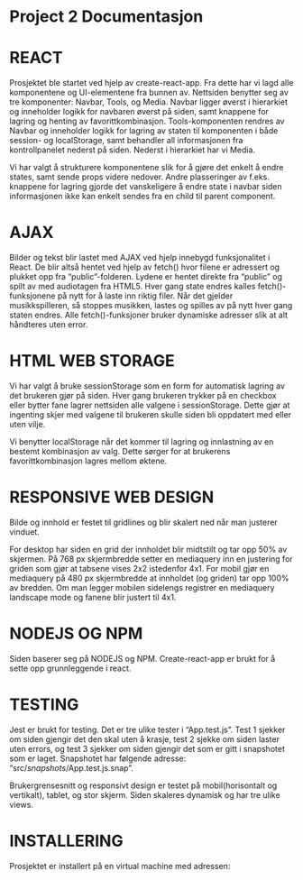 # Project 2 Documentasjon

# REACT

Prosjektet ble startet ved hjelp av create-react-app. Fra dette har vi lagd alle komponentene og UI-elementene fra bunnen av. Nettsiden benytter seg av tre komponenter: Navbar, Tools, og Media. Navbar ligger øverst i hierarkiet og inneholder logikk for navbaren øverst på siden, samt knappene for lagring og henting av favorittkombinasjon. Tools-komponenten rendres av Navbar og inneholder logikk for lagring av staten til komponenten i både session- og localStorage, samt behandler all informasjonen fra kontrollpanelet nederst på siden. Nederst i hierarkiet har vi Media. 

Vi har valgt å strukturere komponentene slik for å gjøre det enkelt å endre states, samt sende props videre nedover. Andre plasseringer av f.eks. knappene for lagring gjorde det vanskeligere å endre state i navbar siden informasjonen ikke kan enkelt sendes fra en child til parent component. 

# AJAX

Bilder og tekst blir lastet med AJAX ved hjelp innebygd funksjonalitet i React. De blir altså hentet ved hjelp av fetch() hvor filene er adressert og plukket opp fra “public”-folderen. Lydene er hentet direkte fra “public” og spilt av med audiotagen fra HTML5. Hver gang state endres kalles fetch()-funksjonene på nytt for å laste inn riktig filer. Når det gjelder musikkspilleren, så stoppes musikken, lastes og spilles av på nytt hver gang staten endres. Alle fetch()-funksjoner bruker dynamiske adresser slik at alt håndteres uten error. 

# HTML WEB STORAGE

Vi har valgt å bruke sessionStorage som en form for automatisk lagring av det brukeren gjør på siden. Hver gang brukeren trykker på en checkbox eller bytter fane lagrer nettsiden alle valgene i sessionStorage. Dette gjør at ingenting skjer med valgene til brukeren skulle siden bli oppdatert med eller uten vilje. 

Vi benytter localStorage når det kommer til lagring og innlastning av en bestemt kombinasjon av valg. Dette sørger for at brukerens favorittkombinasjon lagres mellom øktene. 

# RESPONSIVE WEB DESIGN

Bilde og innhold er festet til gridlines og blir skalert ned når man justerer vinduet. 

For desktop har siden en grid der innholdet blir midtstilt og tar opp 50% av skjermen. På 768 px skjermbredde setter en mediaquery inn en justering for griden som gjør at tabsene vises 2x2 istedenfor 4x1. For mobil gjør en mediaquery på 480 px skjermbredde at innholdet (og griden) tar opp 100% av bredden. Om man legger mobilen sidelengs registrer en mediaquery landscape mode og fanene blir justert til 4x1. 


# NODEJS OG NPM

Siden baserer seg på NODEJS og NPM. Create-react-app er brukt for å sette opp grunnleggende i react. 

# TESTING

Jest er brukt for testing. Det er tre ulike tester i “App.test.js”. Test 1 sjekker om siden gjengir det den skal uten å krasje, test 2 sjekke om siden laster uten errors, og test 3 sjekker om siden gjengir det som er gitt i snapshotet som er laget. Snapshotet har følgende adresse: “src/_snapshots_/App.test.js.snap”. 

Brukergrensesnitt og responsivt design er testet på mobil(horisontalt og vertikalt), tablet, og stor skjerm. Siden skaleres dynamisk og har tre ulike views. 

# INSTALLERING 

Prosjektet er installert på en virtual machine med adressen: 


